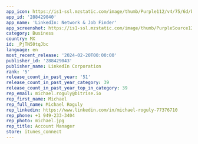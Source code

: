 ```yaml
---
app_icon: https://is1-ssl.mzstatic.com/image/thumb/Purple112/v4/75/6d/b1/756db1f9-6f65-5134-8660-4387793c2999/AppIcon-0-1x_U007emarketing-0-7-0-85-220-0.png/1024x1024bb.png
app_id: '288429040'
app_name: 'LinkedIn: Network & Job Finder'
app_screenshot: https://is1-ssl.mzstatic.com/image/thumb/PurpleSource126/v4/f5/3b/9e/f53b9e4a-50dd-e2c6-4307-767b6553f85d/6947a034-ccc9-4d6f-8689-9a019632d35b_LinkedIn_LinkedIn_iOS_6.5_EN_Screenshots_V3_230605_01.png/1284x2778bb.png
category: Business
country: MX
id: _PjTN50tqJbc
language: en
most_recent_release: '2024-02-20T00:00:00'
publisher_id: '288429043'
publisher_name: LinkedIn Corporation
rank: '5'
release_count_in_past_year: '51'
release_count_in_past_year_category: 39
release_count_in_past_year_top_in_category: 39
rep_email: michael.roguly@bitrise.io
rep_first_name: Michael
rep_full_name: Michael Roguly
rep_linkedin: https://www.linkedin.com/in/michael-roguly-77376710
rep_phone: +1 949-233-3404
rep_photo: michael.jpg
rep_title: Account Manager
store: itunes_connect
---
```


